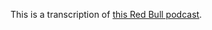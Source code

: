 This is a transcription of [this Red Bull podcast](https://www.redbull.com/at-de/mind-set-win-podcast-mit-airton-cozzolino).
